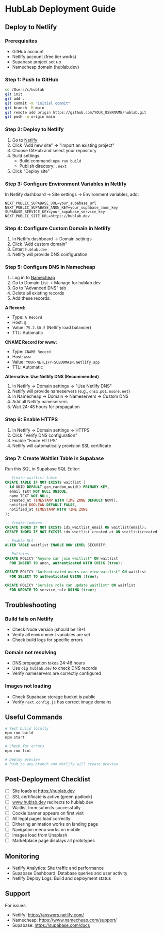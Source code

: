 # HubLab Deployment Guide

## Deploy to Netlify

### Prerequisites
- GitHub account
- Netlify account (free tier works)
- Supabase project set up
- Namecheap domain (hublab.dev)

### Step 1: Push to GitHub

```bash
cd /Users/c/hublab
git init
git add .
git commit -m "Initial commit"
git branch -M main
git remote add origin https://github.com/YOUR_USERNAME/hublab.git
git push -u origin main
```

### Step 2: Deploy to Netlify

1. Go to [Netlify](https://app.netlify.com/)
2. Click "Add new site" → "Import an existing project"
3. Choose GitHub and select your repository
4. Build settings:
   - Build command: `npm run build`
   - Publish directory: `.next`
5. Click "Deploy site"

### Step 3: Configure Environment Variables in Netlify

In Netlify dashboard → Site settings → Environment variables, add:

```
NEXT_PUBLIC_SUPABASE_URL=your_supabase_url
NEXT_PUBLIC_SUPABASE_ANON_KEY=your_supabase_anon_key
SUPABASE_SERVICE_KEY=your_supabase_service_key
NEXT_PUBLIC_SITE_URL=https://hublab.dev
```

### Step 4: Configure Custom Domain in Netlify

1. In Netlify dashboard → Domain settings
2. Click "Add custom domain"
3. Enter: `hublab.dev`
4. Netlify will provide DNS configuration

### Step 5: Configure DNS in Namecheap

1. Log in to [Namecheap](https://www.namecheap.com/)
2. Go to Domain List → Manage for hublab.dev
3. Go to "Advanced DNS" tab
4. Delete all existing records
5. Add these records:

**A Record:**
- Type: `A Record`
- Host: `@`
- Value: `75.2.60.5` (Netlify load balancer)
- TTL: Automatic

**CNAME Record for www:**
- Type: `CNAME Record`
- Host: `www`
- Value: `YOUR-NETLIFY-SUBDOMAIN.netlify.app`
- TTL: Automatic

**Alternative: Use Netlify DNS (Recommended)**

1. In Netlify → Domain settings → "Use Netlify DNS"
2. Netlify will provide nameservers (e.g., `dns1.p01.nsone.net`)
3. In Namecheap → Domain → Nameservers → Custom DNS
4. Add all Netlify nameservers
5. Wait 24-48 hours for propagation

### Step 6: Enable HTTPS

1. In Netlify → Domain settings → HTTPS
2. Click "Verify DNS configuration"
3. Enable "Force HTTPS"
4. Netlify will automatically provision SSL certificate

### Step 7: Create Waitlist Table in Supabase

Run this SQL in Supabase SQL Editor:

```sql
-- Create waitlist table
CREATE TABLE IF NOT EXISTS waitlist (
  id UUID DEFAULT gen_random_uuid() PRIMARY KEY,
  email TEXT NOT NULL UNIQUE,
  name TEXT NOT NULL,
  created_at TIMESTAMP WITH TIME ZONE DEFAULT NOW(),
  notified BOOLEAN DEFAULT FALSE,
  notified_at TIMESTAMP WITH TIME ZONE
);

-- Create indexes
CREATE INDEX IF NOT EXISTS idx_waitlist_email ON waitlist(email);
CREATE INDEX IF NOT EXISTS idx_waitlist_created_at ON waitlist(created_at DESC);

-- Enable RLS
ALTER TABLE waitlist ENABLE ROW LEVEL SECURITY;

-- Policies
CREATE POLICY "Anyone can join waitlist" ON waitlist
  FOR INSERT TO anon, authenticated WITH CHECK (true);

CREATE POLICY "Authenticated users can view waitlist" ON waitlist
  FOR SELECT TO authenticated USING (true);

CREATE POLICY "Service role can update waitlist" ON waitlist
  FOR UPDATE TO service_role USING (true);
```

## Troubleshooting

### Build fails on Netlify
- Check Node version (should be 18+)
- Verify all environment variables are set
- Check build logs for specific errors

### Domain not resolving
- DNS propagation takes 24-48 hours
- Use `dig hublab.dev` to check DNS records
- Verify nameservers are correctly configured

### Images not loading
- Check Supabase storage bucket is public
- Verify `next.config.js` has correct image domains

## Useful Commands

```bash
# Test build locally
npm run build
npm start

# Check for errors
npm run lint

# Deploy preview
# Push to any branch and Netlify will create preview
```

## Post-Deployment Checklist

- [ ] Site loads at https://hublab.dev
- [ ] SSL certificate is active (green padlock)
- [ ] www.hublab.dev redirects to hublab.dev
- [ ] Waitlist form submits successfully
- [ ] Cookie banner appears on first visit
- [ ] All legal pages load correctly
- [ ] Dithering animation works on landing page
- [ ] Navigation menu works on mobile
- [ ] Images load from Unsplash
- [ ] Marketplace page displays all prototypes

## Monitoring

- Netlify Analytics: Site traffic and performance
- Supabase Dashboard: Database queries and user activity
- Netlify Deploy Logs: Build and deployment status

## Support

For issues:
- Netlify: https://answers.netlify.com/
- Namecheap: https://www.namecheap.com/support/
- Supabase: https://supabase.com/docs
